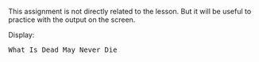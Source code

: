 
This assignment is not directly related to the lesson. But it will be useful to practice with the output on the screen.

Display:

<pre class='hexlet-basics-output'>What Is Dead May Never Die</pre>
